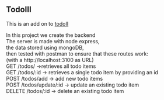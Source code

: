 ## TodoIII

This is an add on to [todoII](https://github.com/jia-hern/todoII)

In this project we create the backend <br>
The server is made with node express,<br>
the data stored using mongoDB,<br>
then tested with postman to ensure that these routes work:<br>
(with a http://localhost:3100 as URL)<br>
GET /todos/ ->retrieves all todo items<br>
GET /todos/:id -> retrieves a single todo item by providing an id<br>
POST /todos/add -> add new todo items<br>
POST /todos/update/:id -> update an existing todo item<br>
DELETE /todos/:id -> delete an existing todo item

